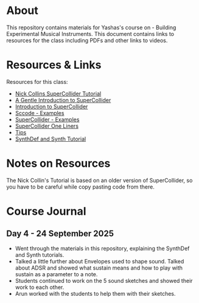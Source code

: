 # About

This repository contains materials for Yashas's course on - Building Experimental Musical Instruments.
This document contains links to resources for the class including PDFs and other links to videos.

# Resources & Links

Resources for this class:

* [Nick Collins SuperCollider Tutorial](https://composerprogrammer.com/teaching/supercollider/sctutorial/tutorial.html)
* [A Gentle Introduction to SuperCollider](https://ccrma.stanford.edu/~ruviaro/texts/A_Gentle_Introduction_To_SuperCollider.pdf)
* [Introduction to SuperCollider](https://core.ac.uk/download/302068849.pdf)
* [Sccode - Examples](https://sccode.org/)
* [SuperCollider - Examples](https://supercollider.github.io/examples)
* [SuperCollider One Liners](https://w2.mat.ucsb.edu/l.putnam/sc3one/index.html)
* [Tips](/tips.md)
* [SynthDef and Synth Tutorial](/synth-tutorial.md)

# Notes on Resources

The Nick Collin's Tutorial is based on an older version of SuperCollider, so you have to be careful while copy
pasting code from there.


# Course Journal

## Day 4 - 24 September 2025
* Went through the materials in this repository, explaining the SynthDef and Synth tutorials. 
* Talked a little further about Envelopes used to shape sound. Talked about ADSR and showed what sustain means and how to 
play with sustain as a parameter to a note.
* Students continued to work on the 5 sound sketches and showed their work to each other.
* Arun worked with the students to help them with their sketches.
